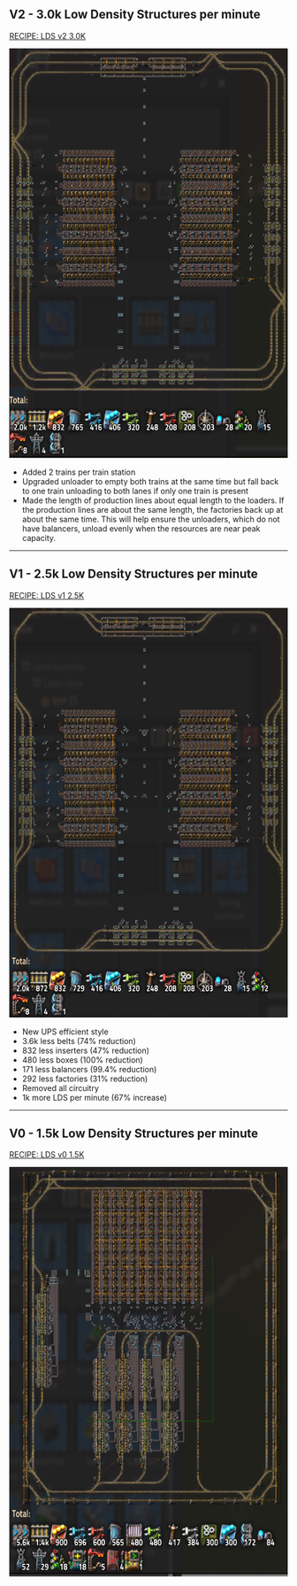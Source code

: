 ## V2 - 3.0k Low Density Structures per minute

<a href="LDS v2 3.0K.txt">RECIPE: LDS v2 3.0K</a>

<img src="../images/LDS v2 3.0K.png" alt="LDS v2 3.0K" width="630" height="740">

- Added 2 trains per train station
- Upgraded unloader to empty both trains at the same time but fall back to one train unloading to both lanes if only one train is present
- Made the length of production lines about equal length to the loaders.  If the production lines are about the same length, the factories back up at about the same time.  This will help ensure the unloaders, which do not have balancers, unload evenly when the resources are near peak capacity.

---

## V1 - 2.5k Low Density Structures per minute

<a href="LDS v1 2.5K.txt">RECIPE: LDS v1 2.5K</a>

<img src="../images/LDS v1 2.5K.png" alt="LDS v1 2.5K" width="630" height="740">

- New UPS efficient style
- 3.6k less belts (74% reduction)
- 832 less inserters (47% reduction)
- 480 less boxes (100% reduction)
- 171 less balancers (99.4% reduction)
- 292 less factories (31% reduction)
- Removed all circuitry
- 1k more LDS per minute (67% increase)

---

## V0 - 1.5k Low Density Structures per minute
<a href="LDS v0 1.5K.txt">RECIPE: LDS v0 1.5K</a>

<img src="../images/LDS v0 1.5K.png" alt="LDS v1 1.5K" width="630" height="740">
